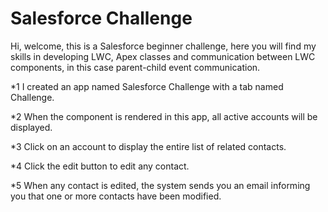 # Salesforce Challenge
Hi, welcome, this is a Salesforce beginner challenge, here you will find my skills in developing LWC, Apex classes and communication between LWC components, in this case parent-child event communication.

*1 I created an app named Salesforce Challenge with a tab named Challenge.

*2 When the component is rendered in this app, all active accounts will be displayed. 

*3 Click on an account to display the entire list of related contacts.

*4 Click the edit button to edit any contact.

*5 When any contact is edited, the system sends you an email informing you that one or more contacts have been modified.
